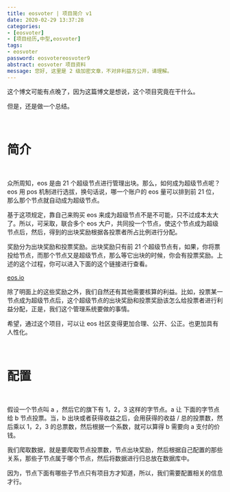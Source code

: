 ```yaml
---
title: eosvoter | 项目简介 v1
date: 2020-02-29 13:37:28
categories:
- [eosvoter]
- [项目经历,中型,eosvoter]
tags:
- eosvoter
password: eosvotereosvoter9
abstract: eosvoter 项目资料
message: 您好, 这里是 2 级加密文章，不对非利益方公开，请理解。
---
```

这个博文可能有点晚了，因为这篇博文是想说，这个项目究竟在干什么。

但是，还是做一个总结。

<!-- more -->

<br/>

# 简介

<br/>

众所周知，eos 是由 21 个超级节点进行管理出块。那么，如何成为超级节点呢？eos 用 pos 机制进行选拔，换句话说，哪一个账户的 eos 量可以排到前 21 位，那么那个节点就自动成为超级节点。

基于这项规定，靠自己来购买 eos 来成为超级节点不是不可能，只不过成本太大了。所以，可采取，联合多个 eos 大户，共同投一个节点，使这个节点成为超级节点后，然后，得到的出块奖励根据各投票者所占比例进行分配。

奖励分为出块奖励和投票奖励。出块奖励只有前 21 个超级节点有，如果，你将票投给节点，而那个节点又是超级节点，那么等它出块的时候，你会有投票奖励。上述的这个过程，你可以进入下面的这个链接进行查看。

[eos.io](https://bloks.io/)

除了明面上的这些奖励之外，我们自然还有其他需要核算的利益。比如，投票某一节点成为超级节点后，这个超级节点的出块奖励和投票奖励该怎么给投票者进行利益分配，正是，我们这个管理系统要做的事情。

希望，通过这个项目，可以让 eos 社区变得更加合理、公开、公正。也更加具有人性化。

<br/>

# 配置

<br/>

假设一个节点叫 a ，然后它的旗下有 1，2，3 这样的字节点。a 让 下面的字节点给 b 节点投票。当，b 出块或者获得收益之后，会用获得的收益 / 总的投票数，然后乘以 1，2，3 的总票数，然后根据一个系数，就可以算得 b 需要向 a 支付的价钱。

我们爬取数据，就是要爬取节点投票数，节点出块奖励，然后根据自己配置的那些关系，那些子节点属于哪个节点，然后将数据进行归总放在数据库中。

因为，节点下面有哪些子节点只有项目方才知道，所以，我们需要配置相关的信息才行。